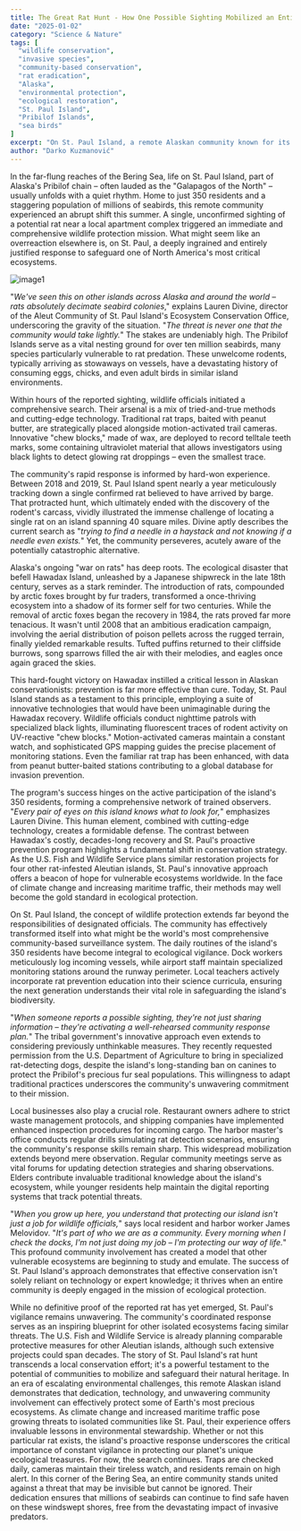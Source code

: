 ```yaml
---
title: The Great Rat Hunt - How One Possible Sighting Mobilized an Entire Alaskan Island
date: "2025-01-02"
category: "Science & Nature"
tags: [
  "wildlife conservation",
  "invasive species",
  "community-based conservation",
  "rat eradication",
  "Alaska",
  "environmental protection",
  "ecological restoration",
  "St. Paul Island",
  "Pribilof Islands",
  "sea birds"
]
excerpt: "On St. Paul Island, a remote Alaskan community known for its abundant seabird population, a potential rat sighting triggered a comprehensive wildlife protection mission. The island's residents and wildlife officials are determined to prevent the catastrophic impact rats have had on similar ecosystems elsewhere."
author: "Darko Kuzmanović"
---
```


In the far-flung reaches of the Bering Sea, life on St. Paul Island, part of Alaska's Pribilof chain – often lauded as the "Galapagos of the North" – usually unfolds with a quiet rhythm. Home to just 350 residents and a staggering population of millions of seabirds, this remote community experienced an abrupt shift this summer. A single, unconfirmed sighting of a potential rat near a local apartment complex triggered an immediate and comprehensive wildlife protection mission. What might seem like an overreaction elsewhere is, on St. Paul, a deeply ingrained and entirely justified response to safeguard one of North America's most critical ecosystems.

![image1](https://media-cldnry.s-nbcnews.com/image/upload/t\_fit-1000w,f\_auto,q\_auto:best/rockcms/2024-09/240922-alaska-eradicating-rats-wm-555p-6abc32.jpg)

"*We've seen this on other islands across Alaska and around the world – rats absolutely decimate seabird colonies*," explains Lauren Divine, director of the Aleut Community of St. Paul Island's Ecosystem Conservation Office, underscoring the gravity of the situation. "*The threat is never one that the community would take lightly.*" The stakes are undeniably high. The Pribilof Islands serve as a vital nesting ground for over ten million seabirds, many species particularly vulnerable to rat predation. These unwelcome rodents, typically arriving as stowaways on vessels, have a devastating history of consuming eggs, chicks, and even adult birds in similar island environments.

Within hours of the reported sighting, wildlife officials initiated a comprehensive search. Their arsenal is a mix of tried-and-true methods and cutting-edge technology. Traditional rat traps, baited with peanut butter, are strategically placed alongside motion-activated trail cameras. Innovative "chew blocks," made of wax, are deployed to record telltale teeth marks, some containing ultraviolet material that allows investigators using black lights to detect glowing rat droppings – even the smallest trace.

The community's rapid response is informed by hard-won experience. Between 2018 and 2019, St. Paul Island spent nearly a year meticulously tracking down a single confirmed rat believed to have arrived by barge. That protracted hunt, which ultimately ended with the discovery of the rodent's carcass, vividly illustrated the immense challenge of locating a single rat on an island spanning 40 square miles. Divine aptly describes the current search as "*trying to find a needle in a haystack and not knowing if a needle even exists.*" Yet, the community perseveres, acutely aware of the potentially catastrophic alternative.

Alaska's ongoing "war on rats" has deep roots. The ecological disaster that befell Hawadax Island, unleashed by a Japanese shipwreck in the late 18th century, serves as a stark reminder. The introduction of rats, compounded by arctic foxes brought by fur traders, transformed a once-thriving ecosystem into a shadow of its former self for two centuries. While the removal of arctic foxes began the recovery in 1984, the rats proved far more tenacious. It wasn't until 2008 that an ambitious eradication campaign, involving the aerial distribution of poison pellets across the rugged terrain, finally yielded remarkable results. Tufted puffins returned to their cliffside burrows, song sparrows filled the air with their melodies, and eagles once again graced the skies.

This hard-fought victory on Hawadax instilled a critical lesson in Alaskan conservationists: prevention is far more effective than cure. Today, St. Paul Island stands as a testament to this principle, employing a suite of innovative technologies that would have been unimaginable during the Hawadax recovery. Wildlife officials conduct nighttime patrols with specialized black lights, illuminating fluorescent traces of rodent activity on UV-reactive "chew blocks." Motion-activated cameras maintain a constant watch, and sophisticated GPS mapping guides the precise placement of monitoring stations. Even the familiar rat trap has been enhanced, with data from peanut butter-baited stations contributing to a global database for invasion prevention.

The program's success hinges on the active participation of the island's 350 residents, forming a comprehensive network of trained observers. "*Every pair of eyes on this island knows what to look for,*" emphasizes Lauren Divine. This human element, combined with cutting-edge technology, creates a formidable defense. The contrast between Hawadax's costly, decades-long recovery and St. Paul's proactive prevention program highlights a fundamental shift in conservation strategy. As the U.S. Fish and Wildlife Service plans similar restoration projects for four other rat-infested Aleutian islands, St. Paul's innovative approach offers a beacon of hope for vulnerable ecosystems worldwide. In the face of climate change and increasing maritime traffic, their methods may well become the gold standard in ecological protection.

On St. Paul Island, the concept of wildlife protection extends far beyond the responsibilities of designated officials. The community has effectively transformed itself into what might be the world's most comprehensive community-based surveillance system. The daily routines of the island's 350 residents have become integral to ecological vigilance. Dock workers meticulously log incoming vessels, while airport staff maintain specialized monitoring stations around the runway perimeter. Local teachers actively incorporate rat prevention education into their science curricula, ensuring the next generation understands their vital role in safeguarding the island's biodiversity.

"*When someone reports a possible sighting, they're not just sharing information – they're activating a well-rehearsed community response plan.*" The tribal government's innovative approach even extends to considering previously unthinkable measures. They recently requested permission from the U.S. Department of Agriculture to bring in specialized rat-detecting dogs, despite the island's long-standing ban on canines to protect the Pribilof's precious fur seal populations. This willingness to adapt traditional practices underscores the community's unwavering commitment to their mission.

Local businesses also play a crucial role. Restaurant owners adhere to strict waste management protocols, and shipping companies have implemented enhanced inspection procedures for incoming cargo. The harbor master's office conducts regular drills simulating rat detection scenarios, ensuring the community's response skills remain sharp. This widespread mobilization extends beyond mere observation. Regular community meetings serve as vital forums for updating detection strategies and sharing observations. Elders contribute invaluable traditional knowledge about the island's ecosystem, while younger residents help maintain the digital reporting systems that track potential threats.

"*When you grow up here, you understand that protecting our island isn't just a job for wildlife officials,*" says local resident and harbor worker James Melovidov. "*It's part of who we are as a community. Every morning when I check the docks, I'm not just doing my job – I'm protecting our way of life.*" This profound community involvement has created a model that other vulnerable ecosystems are beginning to study and emulate. The success of St. Paul Island's approach demonstrates that effective conservation isn't solely reliant on technology or expert knowledge; it thrives when an entire community is deeply engaged in the mission of ecological protection.

While no definitive proof of the reported rat has yet emerged, St. Paul's vigilance remains unwavering. The community's coordinated response serves as an inspiring blueprint for other isolated ecosystems facing similar threats. The U.S. Fish and Wildlife Service is already planning comparable protective measures for other Aleutian islands, although such extensive projects could span decades. The story of St. Paul Island's rat hunt transcends a local conservation effort; it's a powerful testament to the potential of communities to mobilize and safeguard their natural heritage. In an era of escalating environmental challenges, this remote Alaskan island demonstrates that dedication, technology, and unwavering community involvement can effectively protect some of Earth's most precious ecosystems. As climate change and increased maritime traffic pose growing threats to isolated communities like St. Paul, their experience offers invaluable lessons in environmental stewardship. Whether or not this particular rat exists, the island's proactive response underscores the critical importance of constant vigilance in protecting our planet's unique ecological treasures. For now, the search continues. Traps are checked daily, cameras maintain their tireless watch, and residents remain on high alert. In this corner of the Bering Sea, an entire community stands united against a threat that may be invisible but cannot be ignored. Their dedication ensures that millions of seabirds can continue to find safe haven on these windswept shores, free from the devastating impact of invasive predators.